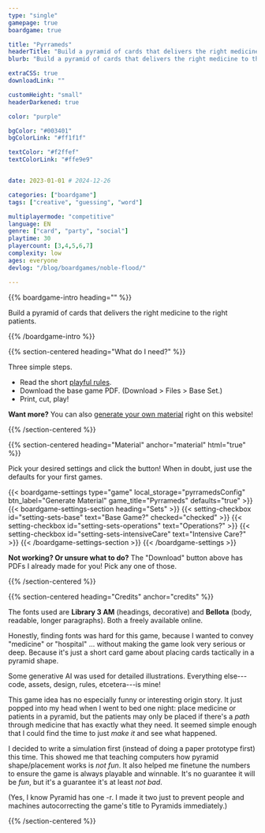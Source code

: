 ```yaml
---
type: "single"
gamepage: true
boardgame: true

title: "Pyrrameds"
headerTitle: "Build a pyramid of cards that delivers the right medicine to the right patients."
blurb: "Build a pyramid of cards that delivers the right medicine to the right patients. Do it with everyone else, but finish before anyone else."

extraCSS: true
downloadLink: ""

customHeight: "small"
headerDarkened: true

color: "purple"

bgColor: "#003401"
bgColorLink: "#ff1f1f"

textColor: "#f2ffef"
textColorLink: "#ffe9e9"


date: 2023-01-01 # 2024-12-26

categories: ["boardgame"]
tags: ["creative", "guessing", "word"]

multiplayermode: "competitive"
language: EN
genre: ["card", "party", "social"]
playtime: 30
playercount: [3,4,5,6,7]
complexity: low
ages: everyone
devlog: "/blog/boardgames/noble-flood/"

---
```


{{% boardgame-intro heading="" %}}

Build a pyramid of cards that delivers the right medicine to the right patients.

{{% /boardgame-intro %}}

{{% section-centered heading="What do I need?" %}}

Three simple steps.
* Read the short [playful rules](rules).
* Download the base game PDF. (Download > Files > Base Set.)
* Print, cut, play!

**Want more?** You can also [generate your own material](#material) right on this website!

{{% /section-centered %}}

{{% section-centered heading="Material" anchor="material" html="true" %}}

<p>Pick your desired settings and click the button! When in doubt, just use the defaults for your first games.</p>

{{< boardgame-settings type="game" local_storage="pyrramedsConfig" btn_label="Generate Material" game_title="Pyrrameds" defaults="true" >}}
  {{< boardgame-settings-section heading="Sets" >}}
    {{< setting-checkbox id="setting-sets-base" text="Base Game?" checked="checked" >}}
    {{< setting-checkbox id="setting-sets-operations" text="Operations?" >}}
    {{< setting-checkbox id="setting-sets-intensiveCare" text="Intensive Care?" >}}
  {{< /boardgame-settings-section >}}
{{< /boardgame-settings >}}

<p class="settings-remark"><strong>Not working? Or unsure what to do?</strong> The "Download" button above has PDFs I already made for you! Pick any one of those.</p>

{{% /section-centered %}}

{{% section-centered heading="Credits" anchor="credits" %}}

The fonts used are **Library 3 AM** (headings, decorative) and **Bellota** (body, readable, longer paragraphs). Both a freely available online. 

Honestly, finding fonts was hard for this game, because I wanted to convey "medicine" or "hospital" ... without making the game look very serious or deep. Because it's just a short card game about placing cards tactically in a pyramid shape.

Some generative AI was used for detailed illustrations. Everything else---code, assets, design, rules, etcetera---is mine!

This game idea has no especially funny or interesting origin story. It just popped into my head when I went to bed one night: place medicine or patients in a pyramid, but the patients may only be placed if there's a _path_ through medicine that has exactly what they need. It seemed simple enough that I could find the time to just _make it_ and see what happened.

I decided to write a simulation first (instead of doing a paper prototype first) this time. This showed me that teaching computers how pyramid shape/placement works is _not fun_. It also helped me finetune the numbers to ensure the game is always playable and winnable. It's no guarantee it will be _fun_, but it's a guarantee it's at least _not bad_.

(Yes, I know Pyramid has one -r. I made it two just to prevent people and machines autocorrecting the game's title to Pyramids immediately.)

{{% /section-centered %}}